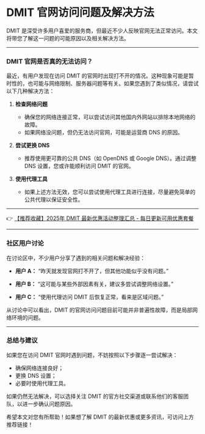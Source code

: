 # DMIT 官网访问问题及解决方法

DMIT 是深受许多用户喜爱的服务商，但最近不少人反映官网无法正常访问。本文将带您了解这一问题的可能原因以及相关解决方法。

---

### DMIT 官网是否真的无法访问？

最近，有用户发现在访问 DMIT 的官网时出现打不开的情况。这种现象可能是暂时性的，也可能与网络限制、服务器问题等有关。如果您遇到了类似情况，请尝试以下几种解决方法：

1. **检查网络问题**
   - 确保您的网络连接正常，可以尝试访问其他国内外网站以排除本地网络的故障。
   - 如果网络没问题，但仍无法访问官网，可能是运营商 DNS 的原因。

2. **尝试更换 DNS**
   - 推荐使用更可靠的公共 DNS（如 OpenDNS 或 Google DNS）。通过调整 DNS 设置，您或许能顺利访问 DMIT 的官网。

3. **使用代理工具**
   - 如果上述方法无效，您可以尝试使用代理工具进行连接，尽量避免简单的公共代理以保证安全性。

---

👉 [【推荐收藏】2025年 DMIT 最新优惠活动整理汇总 - 每日更新可用优惠套餐](https://bit.ly/dmit_coupon)

---

### 社区用户讨论

在讨论区中，不少用户分享了遇到的相关问题和解决经验：

- **用户 A：**
  “昨天就发现官网打不开了，但其他功能似乎没有问题。”

- **用户 B：**
  “这可能与某些外部因素有关，建议多尝试调整网络设置。”

- **用户 C：**
  “使用代理访问 DMIT 后恢复正常，看来是区域问题。”

从讨论中可以看出，DMIT 的官网访问问题目前可能并非普遍性故障，而是局部网络环境的问题。

---

### 总结与建议

如果您在访问 DMIT 官网时遇到问题，不妨按照以下步骤逐一尝试解决：
- 确保网络连接良好；
- 更换 DNS 设置；
- 必要时使用代理工具。

如果仍然无法解决，可以选择关注 DMIT 的官方社交渠道或联系他们的客服团队，以进一步确认问题原因。

希望本文对您有所帮助！如果想了解 DMIT 的最新优惠或更多资讯，可访问上方推荐链接！